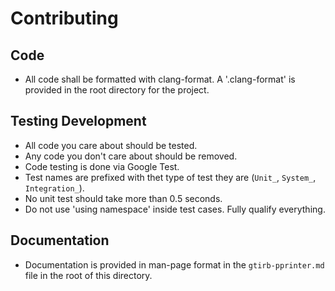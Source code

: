 Contributing
============

Code
----

- All code shall be formatted with clang-format.  A '.clang-format' is
  provided in the root directory for the project.

Testing Development
-------------------

- All code you care about should be tested.
- Any code you don't care about should be removed.
- Code testing is done via Google Test.
- Test names are prefixed with thet type of test they are (`Unit_`,
  `System_`, `Integration_`).
- No unit test should take more than 0.5 seconds.
- Do not use 'using namespace' inside test cases.  Fully qualify
  everything.

Documentation
-------------
- Documentation is provided in man-page format in the
  `gtirb-pprinter.md` file in the root of this directory.
